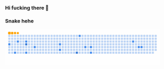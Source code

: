 ### Hi fucking there 👋
### Snake hehe
![snake gif](https://github.com/vietcodeallday/vietcodeallday/blob/output/github-contribution-grid-snake.gif)
<!--
**vietcodeallday/vietcodeallday** is a ✨ _special_ ✨ repository because its `README.md` (this file) appears on your GitHub profile.

Here are some ideas to get you started:

- 🔭 I’m currently working on ...
- 🌱 I’m currently learning ...
- 👯 I’m looking to collaborate on ...
- 🤔 I’m looking for help with ...
- 💬 Ask me about ...
- 📫 How to reach me: ...
- 😄 Pronouns: ...
- ⚡ Fun fact: ...
-->
